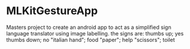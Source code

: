 # MLKitGestureApp
Masters project to create an android app to act as a simplified sign language translator using image labelling.
the signs are:
thumbs up; yes
thumbs down; no
"italian hand"; food
"paper"; help
"scissors"; toilet
